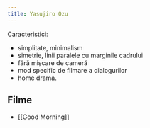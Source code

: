 ```yaml
---
title: Yasujiro Ozu
---
```

Caracteristici:

- simplitate, minimalism
- simetrie, linii paralele cu marginile cadrului
- fără mișcare de cameră
- mod specific de filmare a dialogurilor
- home drama. 

## Filme
- [[Good Morning]]